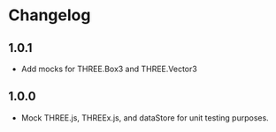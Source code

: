 # Changelog

## 1.0.1
- Add mocks for THREE.Box3 and THREE.Vector3

## 1.0.0
- Mock THREE.js, THREEx.js, and dataStore for unit testing purposes.
